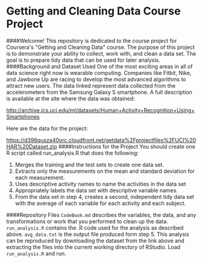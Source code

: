 # Getting and Cleaning Data Course Project
####Welcome!
This repository is dedicated to the course project for Coursera's "Getting and Cleaning Data" course. The purpose of this project is to demonstrate your ability to collect, work with, and clean a data set. The goal is to prepare tidy data that can be used for later analysis.
####Background and Dataset Used
One of the most exciting areas in all of data science right now is wearable computing. Companies like Fitbit, Nike, and Jawbone Up are racing to develop the most advanced algorithms to attract new users. The data linked represent data collected from the accelerometers from the Samsung Galaxy S smartphone. A full description is available at the site where the data was obtained: 

http://archive.ics.uci.edu/ml/datasets/Human+Activity+Recognition+Using+Smartphones 

Here are the data for the project: 

https://d396qusza40orc.cloudfront.net/getdata%2Fprojectfiles%2FUCI%20HAR%20Dataset.zip 
####Instructions for the Project
You should create one R script called run_analysis.R that does the following: 

1. Merges the training and the test sets to create one data set.
2. Extracts only the measurements on the mean and standard deviation for each measurement. 
3. Uses descriptive activity names to name the activities in the data set
4. Appropriately labels the data set with descriptive variable names. 
5. From the data set in step 4, creates a second, independent tidy data set with the average of each variable for each activity and each subject.

####Repository Files
`CodeBook.md` describes the variables, the data, and any transformations or work that you performed to clean up the data. `run_analysis.R` contains the .R code used for the analysis as described above. `avg_data.txt` is the output file produced form step 5. This analysis can be reproduced by downloading the dataset from the link above and extracting the files into the current working directory of RStudio. Load `run_analysis.R` and run. 
